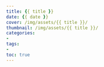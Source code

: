 ```yaml
---
title: {{ title }}
date: {{ date }}
cover: /img/assets/{{ title }}/
thumbnail: /img/assets/{{ title }}/
categories: 
- 
tags:
- 
toc: true
---
```


<!-- more -->